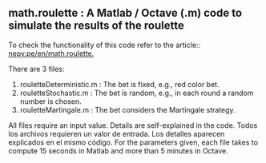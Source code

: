 ## math.roulette : A Matlab / Octave (.m) code to simulate the results of the roulette 
To check the functionality of this code refer to the article:: [nepy.pe/en/math.roulette.](http://www.nepy.pe/en/programming/learning-to-code-with-the-roulette-and-answering-if-we-are-alone-in-the-universe/) 

There are 3 files:

1. rouletteDeterministic.m : The bet is fixed, e.g., red color bet.
2. rouletteStochastic.m : The bet is random, e.g., in each round a random number is chosen.
3. rouletteMartingale.m : The bet considers the Martingale strategy.

All files require an input value. Details are self-explained in the code. Todos los archivos requieren un valor de entrada. Los detalles aparecen explicados en el mismo código.
For the parameters given, each file takes to compute 15 seconds in Matlab and more than 5 minutes in Octave.
